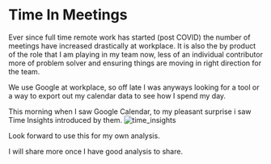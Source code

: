 # Time In Meetings

Ever since full time remote work has started (post COVID) the number of meetings have increased drastically at workplace. It is also the by product of the role that I am playing in my team now, less of an individual contributor more of problem solver and ensuring things are moving in right direction for the team.

We use Google at workplace, so off late I was anyways looking for a tool or a way to export out my calendar data to see how I spend my day.

This morning when I saw Google Calendar, to my pleasant surprise i saw Time Insights introduced by them. ![time_insights](https://user-images.githubusercontent.com/4402428/133114273-8505463c-289f-4e3e-bf93-671bd4f2a76e.png)


Look forward to use this for my own analysis.

I will share more once I have good analysis to share.

